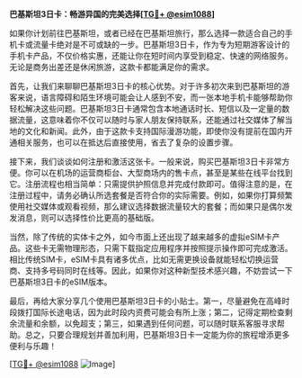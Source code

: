 **巴基斯坦3日卡：畅游异国的完美选择[[TG💪+ @esim1088](https://t.me/s/esim1088)]**

如果你计划前往巴基斯坦，或者已经在巴基斯坦旅行，那么选择一款适合自己的手机卡或流量卡绝对是不可或缺的一步。巴基斯坦3日卡，作为专为短期游客设计的手机卡产品，不仅价格实惠，还能让你在短时间内享受到稳定、快速的网络服务。无论是商务出差还是休闲旅游，这款卡都能满足你的需求。

首先，让我们来聊聊巴基斯坦3日卡的核心优势。对于许多初次来到巴基斯坦的游客来说，语言障碍和陌生环境可能会让人感到不安，而一张本地手机卡能够帮助你轻松解决这些问题。巴基斯坦3日卡通常包含本地通话时长、短信以及一定量的数据流量，这意味着你不仅可以随时与家人朋友保持联系，还能通过社交媒体了解当地的文化和新闻。此外，由于这款卡支持国际漫游功能，即使你没有提前在国内开通相关服务，也可以在抵达后直接使用，省去了复杂的设置步骤。

接下来，我们谈谈如何注册和激活这张卡。一般来说，购买巴基斯坦3日卡非常方便。你可以在机场的运营商柜台、大型商场内的售卡点，甚至是某些在线平台找到它。注册流程也相当简单：只需提供护照信息并完成付款即可。值得注意的是，在注册过程中，请务必确认所选套餐是否符合你的实际需要。例如，如果你打算频繁使用社交媒体或观看视频，那么建议选择数据流量较大的套餐；而如果只是偶尔发发消息，则可以选择性价比更高的基础版。

当然，除了传统的实体卡之外，如今市面上还出现了越来越多的虚拟eSIM卡产品。这些卡无需物理形态，只需下载指定应用程序并按照提示操作即可完成激活。相比传统SIM卡，eSIM卡具有诸多优点，比如无需更换设备就能轻松切换运营商、支持多号码同时在线等。因此，如果你对这种新型技术感兴趣，不妨尝试一下巴基斯坦3日卡的eSIM版本。

最后，再给大家分享几个使用巴基斯坦3日卡的小贴士。第一，尽量避免在高峰时段拨打国际长途电话，因为此时段内资费可能会有所上涨；第二，记得定期检查剩余流量和余额，以免超支；第三，如果遇到任何问题，可以随时联系客服寻求帮助。总之，只要合理规划并善加利用，巴基斯坦3日卡一定能为你的旅程增添更多便利与乐趣！

[[TG💪+ @esim1088](https://t.me/s/esim1088) ![Image](https://i.postimg.cc/4NQfJmqS/Snipaste-2025-05-13-00-14-12.png)]